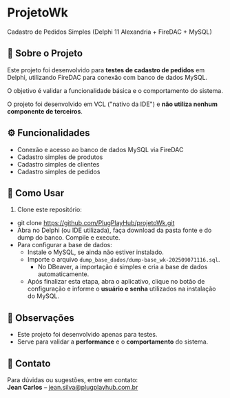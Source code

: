 # ProjetoWk
Cadastro de Pedidos Simples (Delphi 11 Alexandria + FireDAC + MySQL)

## 📌 Sobre o Projeto
Este projeto foi desenvolvido para **testes de cadastro de pedidos** em Delphi, utilizando FireDAC para conexão com banco de dados MySQL.  

O objetivo é validar a funcionalidade básica e o comportamento do sistema.  

O projeto foi desenvolvido em VCL ("nativo da IDE") e **não utiliza nenhum componente de terceiros**.

## ⚙️ Funcionalidades
- Conexão e acesso ao banco de dados MySQL via FireDAC  
- Cadastro simples de produtos  
- Cadastro simples de clientes  
- Cadastro simples de pedidos  

## 🚀 Como Usar
1. Clone este repositório:

- git clone https://github.com/PlugPlayHub/projetoWk.git  
- Abra no Delphi (ou IDE utilizada), faça download da pasta fonte e do dump do banco. Compile e execute.  
- Para configurar a base de dados:
  - Instale o MySQL, se ainda não estiver instalado.  
  - Importe o arquivo `dump_base_dados/dump-base_wk-202509071116.sql`.  
    - No DBeaver, a importação é simples e cria a base de dados automaticamente.  
  - Após finalizar esta etapa, abra o aplicativo, clique no botão de configuração e informe o **usuário e senha** utilizados na instalação do MySQL.

## 📝 Observações
- Este projeto foi desenvolvido apenas para testes.  
- Serve para validar a **performance** e o **comportamento** do sistema.  

## 📩 Contato
Para dúvidas ou sugestões, entre em contato:  
**Jean Carlos** – jean.silva@plugplayhub.com.br
